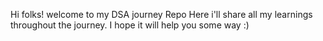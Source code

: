 Hi folks! 
welcome to my DSA journey Repo
Here i'll share all my learnings throughout the journey. I hope it will help you some way :)
